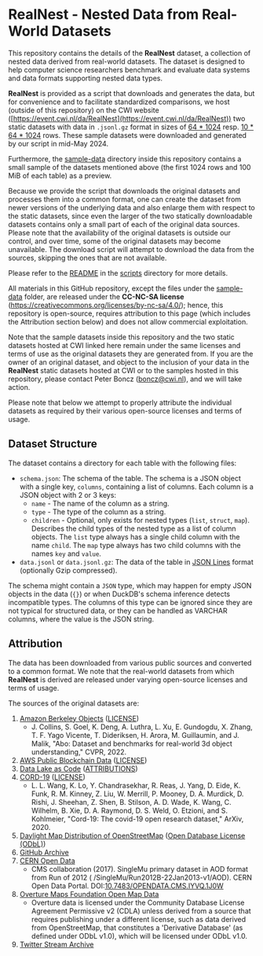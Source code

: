 # RealNest - Nested Data from Real-World Datasets

This repository contains the details of the **RealNest** dataset, a collection of nested data derived from real-world
datasets. The dataset is designed to help computer science researchers benchmark and evaluate data systems and data
formats supporting nested data types.

**RealNest** is provided as a script that downloads and generates the data, but for convenience and to facilitate
standardized comparisons, we host (outside of this repository) on the CWI
website ([https://event.cwi.nl/da/RealNest](https://event.cwi.nl/da/RealNest)) two static datasets with
data in `.jsonl.gz` format in sizes of [64 * 1024](https://event.cwi.nl/da/RealNest/tables_65536.tar)
resp. [10 * 64 * 1024](https://event.cwi.nl/da/RealNest/tables_655360.tar) rows. These sample datasets were
downloaded and generated by our script in mid-May 2024.

Furthermore, the [sample-data](sample-data) directory inside this repository contains a small sample of the datasets
mentioned above (the first 1024 rows and 100 MiB of each table) as a preview.

Because we provide the script that downloads the original datasets and processes them into a common format, one can
create the dataset from newer versions of the underlying data and also enlarge them with respect to the static datasets,
since even the larger of the two statically downloadable datasets contains only a small part of each of the original
data sources. Please note that the availability of the original datasets is outside our control, and over time, some of
the original datasets may become unavailable. The download script will attempt to download the data from the sources,
skipping the ones that are not available.

Please refer to the [README](scripts/README.md) in the [scripts](scripts) directory for more details.

All materials in this GitHub repository, except the files under the [sample-data](sample-data) folder, are released
under the **CC-NC-SA license** (https://creativecommons.org/licenses/by-nc-sa/4.0/); hence, this repository is
open-source, requires attribution to this page (which includes the Attribution section below) and does not allow
commercial exploitation.

Note that the sample datasets inside this repository and the two static datasets hosted at CWI linked here remain under
the same licenses and terms of use as the original datasets they are generated from. If you are the owner of an original
dataset, and object to the inclusion of your data in the **RealNest** static datasets hosted at CWI or to the samples
hosted in this repository, please contact Peter Boncz (boncz@cwi.nl), and we will take action.

Please note that below we attempt to properly attribute the individual datasets as required by their various open-source
licenses and terms of usage.

## Dataset Structure

The dataset contains a directory for each table with the following files:

- `schema.json`: The schema of the table. The schema is a JSON object with a single key, `columns`, containing a list of
  columns. Each column is a JSON object with 2 or 3 keys:
    - `name` - The name of the column as a string.
    - `type` - The type of the column as a string.
    - `children` - Optional, only exists for nested types (`list`, `struct`, `map`). Describes the child types of the
      nested type as a list of column objects. The `list` type always has a single child column with the name `child`.
      The `map` type always has two child columns with the names `key` and `value`.
- `data.jsonl` or `data.jsonl.gz`: The data of the table in [JSON Lines](https://jsonlines.org/) format (optionally
  Gzip compressed).

The schema might contain a `JSON` type, which may happen for empty JSON objects in the data (`{}`) or when DuckDB's
schema inference detects incompatible types. The columns of this type can be ignored since they are not typical for
structured data, or they can be handled as VARCHAR columns, where the value is the JSON string.

## Attribution

The data has been downloaded from various public sources and converted to a common format. We note that the real-world
datasets from which **RealNest** is derived are released under varying open-source licenses and terms of usage.

The sources of the original datasets are:

1. [Amazon Berkeley Objects](https://amazon-berkeley-objects.s3.us-east-1.amazonaws.com/index.html) ([LICENSE](https://amazon-berkeley-objects.s3.us-east-1.amazonaws.com/LICENSE-CC-BY-4.0.txt))
    - J. Collins, S. Goel, K. Deng, A. Luthra, L. Xu, E. Gundogdu, X. Zhang, T. F. Yago
      Vicente, T. Dideriksen, H. Arora, M. Guillaumin, and J. Malik, "Abo: Dataset and
      benchmarks for real-world 3d object understanding," CVPR, 2022.
2. [AWS Public Blockchain Data](https://registry.opendata.aws/aws-public-blockchain/) ([LICENSE](https://github.com/aws-solutions-library-samples/guidance-for-digital-assets-on-aws/blob/main/LICENSE))
3. [Data Lake as Code](https://github.com/aws-samples/data-lake-as-code) ([ATTRIBUTIONS](https://github.com/aws-samples/data-lake-as-code/blob/roda/docs/roda_attributions.txt))
4. [CORD-19](https://allenai.org/data/cord-19) ([LICENSE](https://ai2-semanticscholar-cord-19.s3-us-west-2.amazonaws.com/2020-03-13/COVID.DATA.LIC.AGMT.pdf))
    - L. L. Wang, K. Lo, Y. Chandrasekhar, R. Reas, J. Yang, D. Eide, K. Funk, R. M.
      Kinney, Z. Liu, W. Merrill, P. Mooney, D. A. Murdick, D. Rishi, J. Sheehan, Z. Shen,
      B. Stilson, A. D. Wade, K. Wang, C. Wilhelm, B. Xie, D. A. Raymond, D. S. Weld,
      O. Etzioni, and S. Kohlmeier, "Cord-19: The covid-19 open research dataset," ArXiv, 2020.
5. [Daylight Map Distribution of OpenStreetMap](https://registry.opendata.aws/daylight-osm/) ([Open Database License (ODbL)](https://opendatacommons.org/licenses/odbl/1-0/))
6. [GitHub Archive](https://www.gharchive.org/)
7. [CERN Open Data](https://opendata.cern.ch/record/6021)
    - CMS collaboration (2017). SingleMu primary dataset in AOD format from Run of 2012 (
      /SingleMu/Run2012B-22Jan2013-v1/AOD). CERN Open Data Portal.
      DOI:[10.7483/OPENDATA.CMS.IYVQ.1J0W](http://doi.org/10.7483/OPENDATA.CMS.IYVQ.1J0W)
8. [Overture Maps Foundation Open Map Data](https://registry.opendata.aws/overture/)
    - Overture data is licensed under the Community Database License Agreement Permissive v2 (CDLA) unless derived
      from a source that requires publishing under a different license, such as data derived from OpenStreetMap,
      that constitutes a 'Derivative Database' (as defined under ODbL v1.0), which will be licensed under ODbL v1.0.
9. [Twitter Stream Archive](https://archive.org/details/twitterstream)
